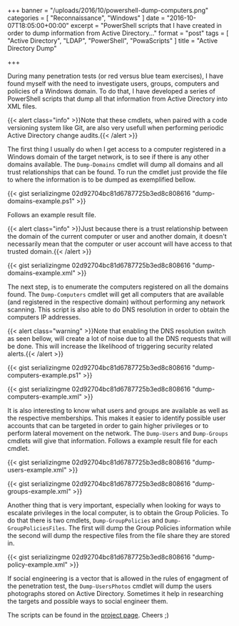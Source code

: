 +++
banner = "/uploads/2016/10/powershell-dump-computers.png"
categories = [ "Reconnaissance", "Windows" ]
date = "2016-10-07T18:05:00+00:00"
excerpt = "PowerShell scripts that I have created in order to dump information from Active Directory..."
format = "post"
tags = [ "Active Directory", "LDAP", "PowerShell", "PowaScripts" ]
title = "Active Directory Dump"

+++

During many penetration tests (or red versus blue team exercises), I have found myself with the need to investigate users, groups, computers and policies of a Windows domain. To do that, I have developed a series of PowerShell scripts that dump all that information from Active Directory into XML files.

<!--more-->

{{< alert class="info" >}}Note that these cmdlets, when paired with a code versioning system like Git, are also very usefull when performing periodic Active Directory change audits.{{< /alert >}}

The first thing I usually do when I get access to a computer registered in a Windows domain of the target network, is to see if there is any other domains available. The `Dump-Domains` cmdlet will dump all domains and all trust relationships that can be found. To run the cmdlet just provide the file to where the information is to be dumped as exemplified bellow.

{{< gist serializingme 02d92704bc81d6787725b3ed8c808616 "dump-domains-example.ps1" >}}

Follows an example result file.

{{< alert class="info" >}}Just because there is a trust relationship between the domain of the current computer or user and another domain, it doesn't necessarily mean that the computer or user account will have access to that trusted domain.{{< /alert >}}

{{< gist serializingme 02d92704bc81d6787725b3ed8c808616 "dump-domains-example.xml" >}}

The next step, is to enumerate the computers registered on all the domains found. The `Dump-Computers` cmdlet will get all computers that are available (and registered in the respective domain) without performing any network scanning. This script is also able to do DNS resolution in order to obtain the computers IP addresses.

{{< alert class="warning" >}}Note that enabling the DNS resolution switch as seen bellow, will create a lot of noise due to all the DNS requests that will be done. This will increase the likelihood of triggering security related alerts.{{< /alert >}}

{{< gist serializingme 02d92704bc81d6787725b3ed8c808616 "dump-computers-example.ps1" >}}

{{< gist serializingme 02d92704bc81d6787725b3ed8c808616 "dump-computers-example.xml" >}}

It is also interesting to know what users and groups are available as well as the respective memberships. This makes it easier to identify possible user accounts that can be targeted in order to gain higher privileges or to perform lateral movement on the network. The `Dump-Users` and `Dump-Groups` cmdlets will give that information. Follows a example result file for each cmdlet.

{{< gist serializingme 02d92704bc81d6787725b3ed8c808616 "dump-users-example.xml" >}}

{{< gist serializingme 02d92704bc81d6787725b3ed8c808616 "dump-groups-example.xml" >}}

Another thing that is very important, especially when looking for ways to escalate privileges in the local computer, is to obtain the Group Policies. To do that there is two cmdlets, `Dump-GroupPolicies` and `Dump-GroupPoliciesFiles`. The first will dump the Group Policies information while the second will dump the respective files from the file share they are stored in.

{{< gist serializingme 02d92704bc81d6787725b3ed8c808616 "dump-policy-example.xml" >}}

If social engineering is a vector that is allowed in the rules of engagment of the penetration test, the `Dump-UsersPhotos` cmdlet will dump the users photographs stored on Active Directory. Sometimes it help in researching the targets and possible ways to social engineer them.

The scripts can be found in the [project page][1]. Cheers ;)

[1]: /project/powascripts/ "Project Page"
